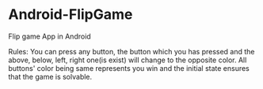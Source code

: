 # Android-FlipGame
Flip game App in Android

Rules:
You can press any button, the button which you has pressed and the above, below, left, right one(is exist) will change to the opposite color.
All buttons' color being same represents you win and the initial state ensures that the game is solvable.  
